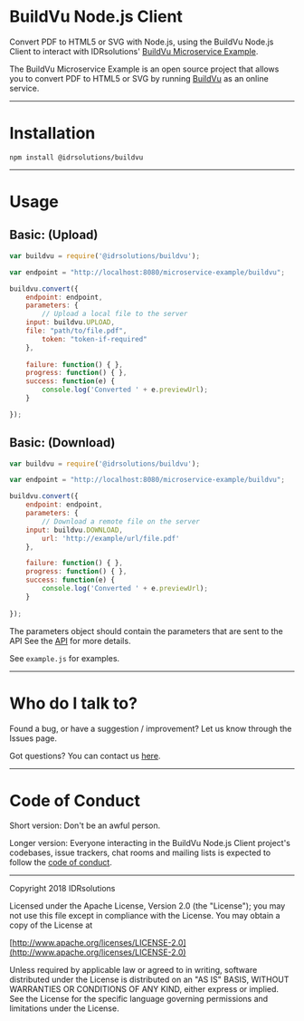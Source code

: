 # BuildVu Node.js Client #

Convert PDF to HTML5 or SVG with Node.js, using the BuildVu Node.js Client to interact with IDRsolutions' [BuildVu Microservice Example](https://github.com/idrsolutions/buildvu-microservice-example).

The BuildVu Microservice Example is an open source project that allows you to convert PDF to HTML5 or SVG by running [BuildVu](https://www.idrsolutions.com/buildvu/) as an online service.

-----

# Installation #

```
npm install @idrsolutions/buildvu
```

-----

# Usage #

## Basic: (Upload) #

```javascript
var buildvu = require('@idrsolutions/buildvu');

var endpoint = "http://localhost:8080/microservice-example/buildvu";

buildvu.convert({
    endpoint: endpoint,
    parameters: {
        // Upload a local file to the server
	input: buildvu.UPLOAD,
	file: "path/to/file.pdf",
        token: "token-if-required"
    },
    
    failure: function() { },
    progress: function() { },
    success: function(e) {
        console.log('Converted ' + e.previewUrl);
    }

});
```

## Basic: (Download) #
```javascript
var buildvu = require('@idrsolutions/buildvu');

var endpoint = "http://localhost:8080/microservice-example/buildvu";

buildvu.convert({
    endpoint: endpoint,
    parameters: {
        // Download a remote file on the server
	input: buildvu.DOWNLOAD,
        url: 'http://example/url/file.pdf'
    },

    failure: function() { },
    progress: function() { },
    success: function(e) {
        console.log('Converted ' + e.previewUrl);
    }
    
});
```
The parameters object should contain the parameters that are sent to the API
See the [API](https://github.com/idrsolutions/buildvu-microservice-example/blob/master/API.md) for more details.

See `example.js` for examples.

-----

# Who do I talk to? #

Found a bug, or have a suggestion / improvement? Let us know through the Issues page.

Got questions? You can contact us [here](https://idrsolutions.zendesk.com/hc/en-us/requests/new).

-----

# Code of Conduct #

Short version: Don't be an awful person.

Longer version: Everyone interacting in the BuildVu Node.js Client project's codebases, issue trackers, chat rooms and mailing lists is expected to follow the [code of conduct](CODE_OF_CONDUCT.md).

-----

Copyright 2018 IDRsolutions

Licensed under the Apache License, Version 2.0 (the "License");
you may not use this file except in compliance with the License.
You may obtain a copy of the License at

[http://www.apache.org/licenses/LICENSE-2.0](http://www.apache.org/licenses/LICENSE-2.0)

Unless required by applicable law or agreed to in writing, software
distributed under the License is distributed on an "AS IS" BASIS,
WITHOUT WARRANTIES OR CONDITIONS OF ANY KIND, either express or implied.
See the License for the specific language governing permissions and
limitations under the License.

